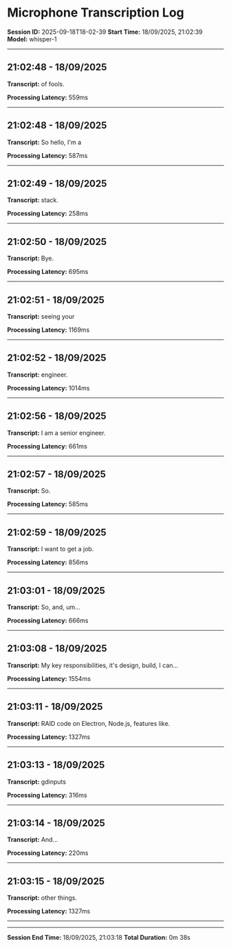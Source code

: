 # Microphone Transcription Log

**Session ID:** 2025-09-18T18-02-39
**Start Time:** 18/09/2025, 21:02:39
**Model:** whisper-1

---

## 21:02:48 - 18/09/2025

**Transcript:** of fools.

**Processing Latency:** 559ms

---

## 21:02:48 - 18/09/2025

**Transcript:** So hello, I'm a

**Processing Latency:** 587ms

---

## 21:02:49 - 18/09/2025

**Transcript:** stack.

**Processing Latency:** 258ms

---

## 21:02:50 - 18/09/2025

**Transcript:** Bye.

**Processing Latency:** 695ms

---

## 21:02:51 - 18/09/2025

**Transcript:** seeing your

**Processing Latency:** 1169ms

---

## 21:02:52 - 18/09/2025

**Transcript:** engineer.

**Processing Latency:** 1014ms

---

## 21:02:56 - 18/09/2025

**Transcript:** I am a senior engineer.

**Processing Latency:** 661ms

---

## 21:02:57 - 18/09/2025

**Transcript:** So.

**Processing Latency:** 585ms

---

## 21:02:59 - 18/09/2025

**Transcript:** I want to get a job.

**Processing Latency:** 856ms

---

## 21:03:01 - 18/09/2025

**Transcript:** So, and, um...

**Processing Latency:** 666ms

---

## 21:03:08 - 18/09/2025

**Transcript:** My key responsibilities, it's design, build, I can...

**Processing Latency:** 1554ms

---

## 21:03:11 - 18/09/2025

**Transcript:** RAID code on Electron, Node.js, features like.

**Processing Latency:** 1327ms

---

## 21:03:13 - 18/09/2025

**Transcript:** gdinputs

**Processing Latency:** 316ms

---

## 21:03:14 - 18/09/2025

**Transcript:** And...

**Processing Latency:** 220ms

---

## 21:03:15 - 18/09/2025

**Transcript:** other things.

**Processing Latency:** 1327ms

---


---

**Session End Time:** 18/09/2025, 21:03:18
**Total Duration:** 0m 38s
